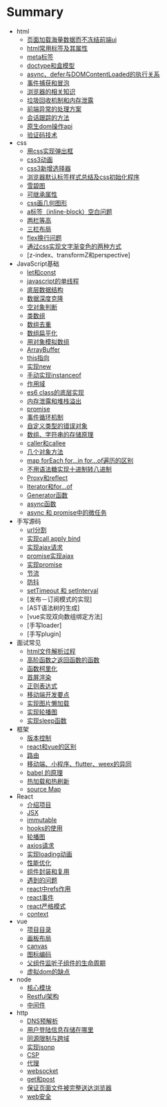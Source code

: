# Summary
* html
  * [页面加载海量数据而不冻结前端ui](./html/bigDate.md)
  * [html常用标签及其属性](./html/tag.md)
  * [meta标签](./html/meta.md)
  * [doctype和盒模型](./html/doctype.md)
  * [async、defer与DOMContentLoaded的执行关系](./html/DOMContentLoaded.md)
  * [事件捕获和冒泡](./html/bubble.md)
  * [浏览器的相关知识](./html/browser.md)
  * [垃圾回收机制和内存泄露](./html/scavenge.md)
  * [前端异常的处理方案](./html/error.md)
  * [会话跟踪的方法](./html/session.md)
  * [原生dom操作api](./html/domApi.md)
  * [验证码技术](./html/judge.md)
* css
  * [用css实现弹出框](./css/popup.md)
  * [css3动画](./css/animate.md)
  * [css3新增选择器](./css/selector.md)
  * [浏览器默认标签样式总结及css初始化程序](./css/default.md)
  * [雪碧图](./css/sprite.md)
  * [可继承属性](./css/inherit.md)
  * [css画几何图形](./css/geometric.md)
  * [a标签（inline-block）空白问题](./css/a.md)
  * [两栏等高](./css/equal.md)
  * [三栏布局](./css/layout.md)
  * [flex换行问题](./css/flexWrap.md)
  * [通过css实现文字渐变色的两种方式](./css/textGradient.md)
  * [z-index、transformZ和perspective]
* JavaScript基础
  * [let和const](./data/let.md)
  * [javascript的单线程](./data/js.md)
  * [底层数据结构](./data/data.md)
  * [数据深度克隆](./data/deepclone.md)
  * [空对象判断](./data/objectJudge.md)
  * [类数组](./data/arguments.md)
  * [数组去重](./data/distinct.md)
  * [数组扁平化](./data/flat.md)
  * [用对象模拟数组](./data/obj.md)
  * [ArrayBuffer](./data/arrayBuffer.md)
  * [this指向](./data/this.md)
  * [实现new](./data/new.md)
  * [手动实现instanceof](./data/instanceof.md)
  * [作用域](./data/scope.md)
  * [es6 class的底层实现](./data/class.md)
  * [内存泄露和堆栈溢出](./data/overflow.md)
  * [promise](./data/promise.md)
  * [事件循环机制](./data/eventLoop.md)
  * [自定义类型的错误对象](./data/throw.md)
  * [数组、字符串的存储原理](./data/array.md)
  * [caller和callee](./data/caller.md)
  * [几个对象方法](./data/defineProperty.md)
  * [map forEach for...in for...of遍历的区别](./data/traversal.md)
  * [不用语法糖实现十进制转八进制](./data/change.md)
  * [Proxy和reflect](./data/proxy.md)
  * [Iterator和for...of](./data/iterator.md)
  * [Generator函数](./data/Generator.md)
  * [async函数](./data/async.md)
  * [async 和 promise中的微任务](./data/task.md)
* 手写源码
  * [url分割](./origin/queryString.md) 
  * [实现call apply bind](./origin/call.md)
  * [实现ajax请求](./origin/ajax.md)
  * [promise实现ajax](./origin/axios.md)
  * [实现promise](./origin/promise.md)
  * [节流](./interview/throttle.md)
  * [防抖](./interview/debounce.md)
  * [setTimeout 和 setInterval](./interview/setInterval.md) 
  * [发布－订阅模式的实现]
  * [AST语法树的生成]
  * [vue实现双向数组绑定方法]
  * [手写loader]
  * [手写plugin]
* 面试常见
  * [html文件解析过程](./interview/document.md)
  * [高阶函数之返回函数的函数](./interview/add.md)
  * [函数柯里化](./interview/currying.md)
  * [首屏渲染](./interview/screen.md)
  * [正则表达式](./interview/reg.md) 
  * [移动端开发要点](./interview/point.md)
  * [实现图片懒加载](./interview/lazyLoad.md)
  * [实现轮播图](./interview/tabbar.md)
  * [实现sleep函数](./interview/sleep.md)
* 框架
  * [版本控制](./framework/git.md)
  * [react和vue的区别](./framework/difference.md)
  * [路由](./framework/router.md)
  * [移动端、小程序、flutter、weex的异同](./framework/weex.md)
  * [babel 的原理](./framework/babel.md)
  * [热加载和热刷新](./framework/flash.md)
  * [source Map](./framework/source.md)
* React
  * [介绍项目](./project/introduction.md)
  * [JSX](./React/JSX.md)
  * [immutable](./React/immutable.md)
  * [hooks的使用](./React/hooks.md)
  * [轮播图](./React/swiper.md)
  * [axios请求](./React/axios.md)
  * [实现loading动画](./React/loading.md)
  * [性能优化](./React/performance.md)
  * [组件封装和复用](./React/components.md)
  * [遇到的问题](./React/question.md)
  * [react中refs作用](./React/refs.md)
  * [react事件](./React/event.md)
  * [react严格模式](./React/strictMode.md)
  * [context](./React/context.md)
* vue
  * [项目目录](./vue/framework.md)
  * [画板布局](./project/drawCSS.md)
  * [canvas](./project/canvas.md)
  * [图标编码](./project/icon.md)
  * [父组件监听子组件的生命周期](./vue/watcher.md)
  * [虚拟dom的缺点](./vue/weak.md)
* node
  * [核心模块](./node/center.md)
  * [Restful架构](./node/Restful.md)
  * [中间件](./node/middleware.md)
* http
  * [DNS预解析](./interview/dns.md)
  * [用户登陆信息存储在哪里](./interview/cookie.md)
  * [同源限制与跨域](./interview/cros.md)
  * [实现jsonp](./http/jsonp.md)
  * [CSP](./http/CSP.md)
  * [代理](./http/proxy.md)
  * [websocket](./http/websocket.md)
  * [get和post](./http/get.md)
  * [保证页面文件被完整送达浏览器](./http/send.md)
  * [web安全](./http/secure.md)
  
  



